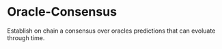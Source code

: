 # Oracle-Consensus
Establish on chain a consensus over oracles predictions that can evoluate through time.
